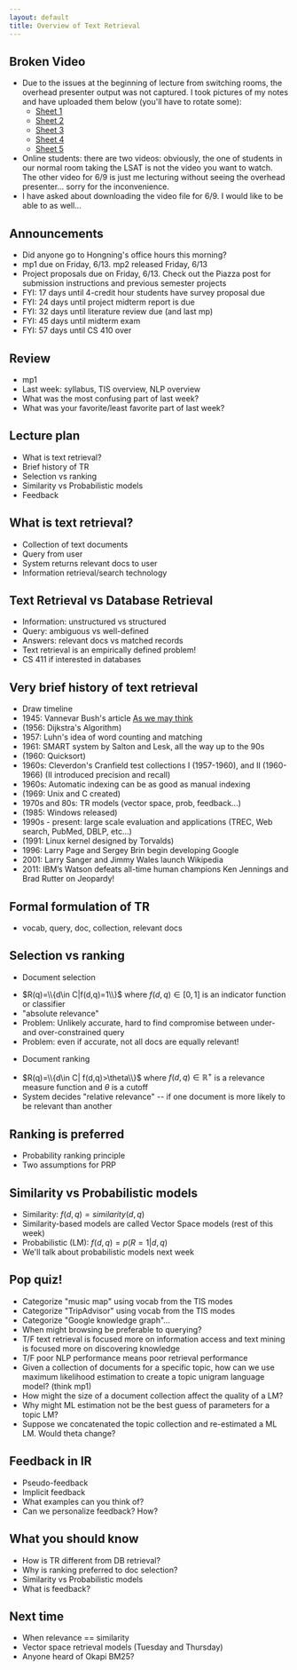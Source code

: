 ```yaml
---
layout: default
title: Overview of Text Retrieval
---
```


## Broken Video

- Due to the issues at the beginning of lecture from switching rooms, the
  overhead presenter output was not captured. I took pictures of my notes and
  have uploaded them below (you'll have to rotate some):
  * [Sheet 1]({{site.baseurl}}/files/1.jpg)
  * [Sheet 2]({{site.baseurl}}/files/2.jpg)
  * [Sheet 3]({{site.baseurl}}/files/3.jpg)
  * [Sheet 4]({{site.baseurl}}/files/4.jpg)
  * [Sheet 5]({{site.baseurl}}/files/5.jpg)
- Online students: there are two videos: obviously, the one of students in our
  normal room taking the LSAT is not the video you want to watch. The other
  video for 6/9 is just me lecturing without seeing the overhead presenter...
  sorry for the inconvenience.
- I have asked about downloading the video file for 6/9. I would like to be able
  to as well...

## Announcements
- Did anyone go to Hongning's office hours this morning?
- mp1 due on Friday, 6/13. mp2 released Friday, 6/13
- Project proposals due on Friday, 6/13. Check out the Piazza post for
  submission instructions and previous semester projects
- FYI: 17 days until 4-credit hour students have survey proposal due
- FYI: 24 days until project midterm report is due
- FYI: 32 days until literature review due (and last mp)
- FYI: 45 days until midterm exam
- FYI: 57 days until CS 410 over

## Review
- mp1
- Last week: syllabus, TIS overview, NLP overview
- What was the most confusing part of last week?
- What was your favorite/least favorite part of last week?

## Lecture plan
- What is text retrieval?
- Brief history of TR
- Selection vs ranking
- Similarity vs Probabilistic models
- Feedback

## What is text retrieval?
- Collection of text documents
- Query from user
- System returns relevant docs to user
- Information retrieval/search technology

## Text Retrieval vs Database Retrieval
- Information: unstructured vs structured
- Query: ambiguous vs well-defined
- Answers: relevant docs vs matched records
- Text retrieval is an empirically defined problem!
- CS 411 if interested in databases

## Very brief history of text retrieval
- Draw timeline
- 1945: Vannevar Bush's article [As we may
  think](http://www.ps.uni-saarland.de/~duchier/pub/vbush/vbush.shtml)
- (1956: Dijkstra's Algorithm)
- 1957: Luhn's idea of word counting and matching
- 1961: SMART system by Salton and Lesk, all the way up to the 90s
- (1960: Quicksort)
- 1960s: Cleverdon's Cranfield test collections I (1957-1960), and II
  (1960-1966) (II introduced precision and recall)
- 1960s: Automatic indexing can be as good as manual indexing
- (1969: Unix and C created)
- 1970s and 80s: TR models (vector space, prob, feedback...)
- (1985: Windows released)
- 1990s - present: large scale evaluation and applications (TREC,
  Web search, PubMed, DBLP, etc...)
- (1991: Linux kernel designed by Torvalds)
- 1996: Larry Page and Sergey Brin begin developing Google
- 2001: Larry Sanger and Jimmy Wales launch Wikipedia
- 2011: IBM’s Watson defeats all-time human champions Ken Jennings and Brad
  Rutter on Jeopardy!

## Formal formulation of TR
- vocab, query, doc, collection, relevant docs

## Selection vs ranking
- Document selection
 * $R(q)=\\{d\in C|f(d,q)=1\\}$ where $f(d,q)\in [0,1]$ is an indicator function
   or classifier
 * "absolute relevance"
 * Problem: Unlikely accurate, hard to find compromise between under- and
   over-constrained query
 * Problem: even if accurate, not all docs are equally relevant!
- Document ranking
 * $R(q)=\\{d\in C| f(d,q)>\theta\\}$ where $f(d,q)\in\mathbb{R}^+$ is a relevance
   measure function and $\theta$ is a cutoff
 * System decides "relative relevance" -- if one document is more likely to be
   relevant than another

## Ranking is preferred
- Probability ranking principle
- Two assumptions for PRP

## Similarity vs Probabilistic models
- Similarity: $f(d,q) = similarity(d,q)$
- Similarity-based models are called Vector Space models (rest of this week)
- Probabilistic (LM): $f(d,q) = p(R=1|d,q)$
- We'll talk about probabilistic models next week

## Pop quiz!
- Categorize "music map" using vocab from the TIS modes
- Categorize "TripAdvisor" using vocab from the TIS modes
- Categorize "Google knowledge graph"...
- When might browsing be preferable to querying?
- T/F text retrieval is focused more on information access and text mining is
  focused more on discovering knowledge
- T/F poor NLP performance means poor retrieval performance
- Given a collection of documents for a specific topic, how can we use maximum
  likelihood estimation to create a topic unigram language model? (think mp1)
- How might the size of a document collection affect the quality of a LM?
- Why might ML estimation not be the best guess of parameters for a topic LM?
- Suppose we concatenated the topic collection and re-estimated a ML LM. Would
  theta change?

## Feedback in IR
- Pseudo-feedback
- Implicit feedback
- What examples can you think of?
- Can we personalize feedback? How?

## What you should know
- How is TR different from DB retrieval?
- Why is ranking preferred to doc selection?
- Similarity vs Probabilistic models
- What is feedback?

## Next time
- When relevance == similarity
- Vector space retrieval models (Tuesday and Thursday)
- Anyone heard of Okapi BM25?
